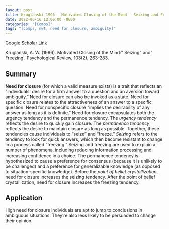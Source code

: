 ```yaml
---
layout: post
title: Kruglanski 1996 - Motivated Closing of the Mind - Seizing and Freezing
date: 2022-06-16 12:00:00 -0600
categories: "[Comps]"
tags: "[comps, nwt, need for closure, ambiguity]"
---
```

[Google Scholar Link](https://scholar.google.com/scholar?hl=en&as_sdt=0%2C45&q=Motivated+Closing+of+the+Mind%3A+%22Seizing%22+and+%22Freezing%27&btnG=)

Kruglanski, A. W. (1996). Motivated Closing of the Mind:" Seizing" and" Freezing'. Psychological Review, 103(2), 263-283.

## Summary
**Need for closure** (for which a valid measure exists) is a trait that reflects an “individuals' desire for a firm answer to a question and an aversion toward ambiguity.”  Need for closure can also be invoked as a state.  Need for specific closure relates to the attractiveness of an answer to a specific question.  Need for nonspecific closure “implies the desirability of any answer as long as it is definite.”  Need for closure encapsulates both the urgency tendency and the permanence tendency.  The _urgency tendency_ reflects the desire to quickly gain closure.  The _permanence tendency_ reflects the desire to maintain closure as long as possible.  Together, these tendencies cause individuals to “seize” and “freeze.”  _Seizing_ refers to the tendency to look for quick answers, which then become resistant to change in a process called “freezing.”  Seizing and freezing are used to explain a number of phenomena, including reducing information processing and increasing confidence in a choice.  The permanence tendency is hypothesized to cause a preference for consensus (because it is unlikely to be challenged) and a preference for generalizable knowledge (as opposed to situation-specific knowledge).  Before the _point of belief crystallization_, need for closure increases the seizing tendency.  After the point of belief crystallization, need for closure increases the freezing tendency.

## Application
High need for closure individuals are apt to jump to conclusions in ambiguous situations.  They’re also less likely to be persuaded to change their opinion.

